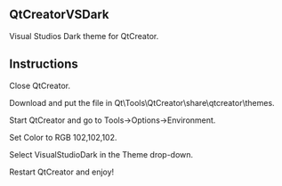 ## QtCreatorVSDark

Visual Studios Dark theme for QtCreator.


## Instructions

Close QtCreator.

Download and put the file in Qt\Tools\QtCreator\share\qtcreator\themes.

Start QtCreator and go to Tools->Options->Environment.

Set Color to RGB 102,102,102.

Select VisualStudioDark in the Theme drop-down.

Restart QtCreator and enjoy!
